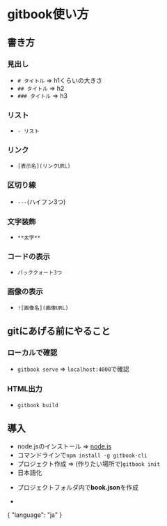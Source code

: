 # gitbook使い方  
## 書き方
### 見出し
- `# タイトル` => h1くらいの大きさ
- `## タイトル` => h2
- `### タイトル` => h3

### リスト
- `- リスト`

### リンク
- `[表示名](リンクURL)`

### 区切り線
- `---`(ハイフン3つ)

### 文字装飾
- `**太字**`

### コードの表示
- `バッククォート3つ`

### 画像の表示
- `![画像名](画像URL)`

## gitにあげる前にやること
### ローカルで確認
- `gitbook serve` => `localhost:4000`で確認

### HTML出力
- `gitbook build`

## 導入
- node.jsのインストール => [node.js](https://nodejs.org/en/)
- コマンドラインで`npm install -g gitbook-cli`
- プロジェクト作成 => (作りたい場所で)`gitbook init`
- 日本語化
 * プロジェクトフォルダ内で**book.json**を作成
 * ```
 {
     "language": "ja"
 }
 ```と編集
